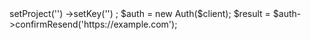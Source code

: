 <?php

use Appwrite\Client;
use Appwrite\Services\Auth;

$client = new Client();

$client
    ->setProject('')
    ->setKey('')
;

$auth = new Auth($client);

$result = $auth->confirmResend('https://example.com');